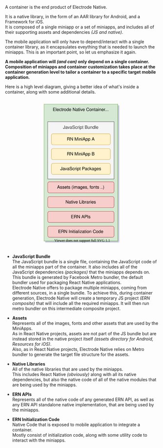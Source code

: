 A container is the end product of Electrode Native.

It is a native library, in the form of an AAR library for Android, and a Framework for iOS.\
It is composed of a single miniapp or a set of miniapps, and includes all of their supporting assets and dependencies _(JS and native)_.

The mobile application will only have to depend/interact with a single container library, as it encapsulates eveything that is needed to launch the miniapps. This is an important point, so let us emphasize it again.

 **A mobile application will _(and can)_ only depend on a single container. Composition of miniapps and container customization takes place at the container generation level to tailor a container to a specific target mobile application.**

 Here is a high level diagram, giving a better idea of what's inside a container, along with some additional details.

<br>
<center>
<img src="../../images/inside-container.svg" width="250">
</center>
<br>

- **JavaScript Bundle**\
The JavaScript bundle is a single file, containing the JavaScript code of all the miniapps part of the container. It also includes all of the JavaScript dependencies _(packages)_ that the miniapps depends on. This bundle is generated by Facebook Metro bundler, the default bundler used for packaging React Native applications.\
Electrode Native offers to package multiple miniapps, coming from different sources, in a single bundle. To achieve this, during container generation, Electrode Native will create a temporary JS project _(ERN composite)_ that will include all the required miniapps. It will then run metro bundler on this intermediate composite project.

- **Assets**\
Represents all of the images, fonts and other assets that are used by the MiniApps.\
As in React Native projects, assets are not part of the JS bundle but are instead stored in the native project itself _(assets directory for Android, Resources for iOS)_.\
Also, as in React Native projects, Electrode Native relies on Metro bundler to generate the target file structure for the assets.

- **Native Libraries**\
All of the native libraries that are used by the miniapps.\
This includes React Native _(obviously)_ along with all its native dependencies, but also the native code of all of the native modules that are being used by the miniapps.

- **ERN APIs**\
Represents all of the native code of any generated ERN API, as well as any ERN API standalone native implementation, that are being used by the miniapps.

- **ERN Initialization Code**\
Native Code that is exposed to mobile application to integrate a container.\
Mostly consist of initialization code, along with some utility code to interact with the miniapps.
